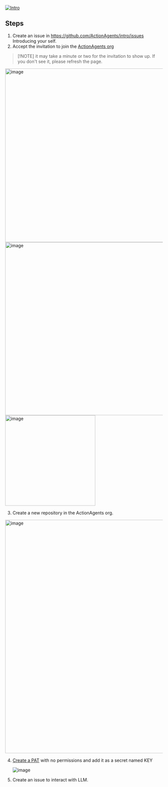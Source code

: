[![Intro](https://github.com/ActionAgents/intro/actions/workflows/intro.yml/badge.svg?event=issues)](https://github.com/ActionAgents/intro/actions/workflows/intro.yml)

## Steps
1. Create an issue in https://github.com/ActionAgents/intro/issues Introducing your self.
2. Accept the invitation to join the [ActionAgents org](https://github.com/orgs/ActionAgents/invitation)
>  [!NOTE]
> it may take a minute or two for the invitation to show up. If you don't see it, please refresh the page.

<img width="553" alt="image" src="https://github.com/wadwc/intro/assets/10250297/9021b3dd-bd40-4c3e-a83b-2934a36e188a" href="https://github.com/orgs/ActionAgents/invitation">
<img width="551" alt="image" src="https://github.com/wadwc/intro/assets/10250297/66d84f20-9f80-496b-aacd-3891b81d1fb2" href="https://github.com/orgs/ActionAgents/invitation"><br>
<img width="288" alt="image" src="https://github.com/buildstuffdemo/intro/assets/10250297/7383d2d3-06fa-474b-8ef9-3eae269b2f84" href="https://github.com/orgs/ActionAgents/invitation">

3. Create a new repository in the ActionAgents org.
 <img width="743" alt="image" src="https://github.com/buildstuffdemo/intro/assets/10250297/585801df-d54b-4c07-95d5-93416e5fcfa8" href="https://github.com/new?template_name=template&template_owner=ActionAgents&owner=ActionAgents&name=yourname-demo">

4. [Create a PAT](https://github.com/settings/personal-access-tokens/new) with no permissions and add it as a secret named KEY

   ![image](https://github.com/user-attachments/assets/ef8f5f79-53b8-4205-8b5c-3b924e75c0c5)

6. Create an issue to interact with LLM.
